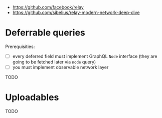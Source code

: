- https://github.com/facebook/relay
- https://github.com/sibelius/relay-modern-network-deep-dive

# Deferrable queries

Prerequisities:
- [ ] every deferred field must implement GraphQL `Node` interface (they are going to be fetched later via `node` query)
- [ ] you must implement observable network layer

TODO

# Uploadables

TODO
